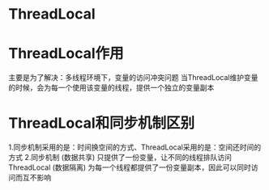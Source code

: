 # ThreadLocal

# ThreadLocal作用
主要是为了解决：多线程环境下，变量的访问冲突问题
当ThreadLocal维护变量的时候，会为每一个使用该变量的线程，提供一个独立的变量副本


# ThreadLocal和同步机制区别
1.同步机制采用的是：时间换空间的方式、ThreadLocal采用的是：空间还时间的方式
2.同步机制 (数据共享) 只提供了一份变量，让不同的线程排队访问
  ThreadLocal (数据隔离) 为每一个线程都提供了一份变量副本，因此可以同时访问而互不影响